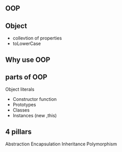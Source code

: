 ## OOP

## Object
- collevtion of properties
- toLowerCase

## Why use OOP


## parts of OOP
Object literals

- Constructor function
- Prototypes
- Classes
- Instances (new ,this)

## 4 pillars

Abstraction
Encapsulation
Inheritance
Polymorphism
